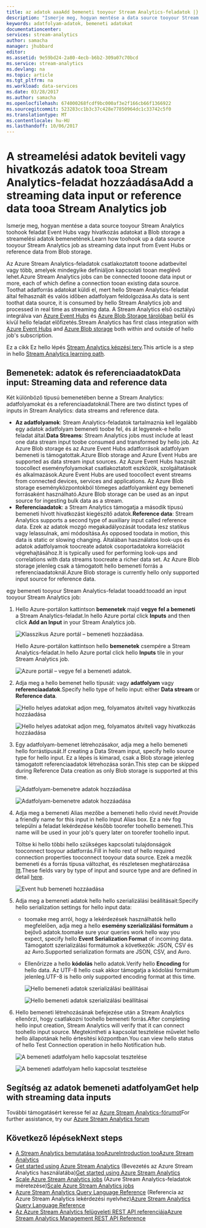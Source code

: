 ```yaml
---
title: az adatok aaaAdd bemeneti tooyour Stream Analytics-feladatok |} Microsoft Docs
description: "Ismerje meg, hogyan mentése a data source tooyour Stream Analytics toohook feladat Blog tárolási adatokat az Event Hubs vagy hivatkozás a streamelési adatok bemenetének."
keywords: adatfolyam-adatok, bemeneti adatokat
documentationcenter: 
services: stream-analytics
author: samacha
manager: jhubbard
editor: 
ms.assetid: 9e59bd24-2a80-4ecb-b6b2-309a07c70bcd
ms.service: stream-analytics
ms.devlang: na
ms.topic: article
ms.tgt_pltfrm: na
ms.workload: data-services
ms.date: 03/28/2017
ms.author: samacha
ms.openlocfilehash: 674000268fcdf9bc000af3e2f166cb66f1366922
ms.sourcegitcommit: 523283cc1b3c37c428e77850964dc1c33742c5f0
ms.translationtype: MT
ms.contentlocale: hu-HU
ms.lasthandoff: 10/06/2017
---
```

# <a name="add-a-streaming-data-input-or-reference-data-tooa-stream-analytics-job"></a><span data-ttu-id="262c8-104">A streamelési adatok beviteli vagy hivatkozás adatok tooa Stream Analytics-feladat hozzáadása</span><span class="sxs-lookup"><span data-stu-id="262c8-104">Add a streaming data input or reference data tooa Stream Analytics job</span></span>
<span data-ttu-id="262c8-105">Ismerje meg, hogyan mentése a data source tooyour Stream Analytics toohook feladat Event Hubs vagy hivatkozás adatokat a Blob storage a streamelési adatok bemenetének.</span><span class="sxs-lookup"><span data-stu-id="262c8-105">Learn how toohook up a data source tooyour Stream Analytics job as streaming data input from Event Hubs or reference data from Blob storage.</span></span>

<span data-ttu-id="262c8-106">Az Azure Stream Analytics-feladatok csatlakoztatott tooone adatbevitel vagy több, amelyek mindegyike definiáljon kapcsolati tooan meglévő lehet.</span><span class="sxs-lookup"><span data-stu-id="262c8-106">Azure Stream Analytics jobs can be connected tooone data input or more, each of which define a connection tooan existing data source.</span></span> <span data-ttu-id="262c8-107">Toothat adatforrás adatokat küldi el, mert hello Stream Analytics-feladat által felhasznált és valós időben adatfolyam feldolgozása.</span><span class="sxs-lookup"><span data-stu-id="262c8-107">As data is sent toothat data source, it is consumed by hello Stream Analytics job and processed in real time as streaming data.</span></span> <span data-ttu-id="262c8-108">A Stream Analytics első osztályú integrálva van [Azure Event Hubs](https://azure.microsoft.com/services/event-hubs/) és [Azure Blob Storage tárolóban](../storage/blobs/storage-dotnet-how-to-use-blobs.md) belül és kívül hello feladat előfizetés.</span><span class="sxs-lookup"><span data-stu-id="262c8-108">Stream Analytics has first class integration with [Azure Event Hubs](https://azure.microsoft.com/services/event-hubs/) and [Azure Blob storage](../storage/blobs/storage-dotnet-how-to-use-blobs.md) both within and outside of hello job's subscription.</span></span>

<span data-ttu-id="262c8-109">Ez a cikk Ez hello lépés [Stream Analytics képzési terv](/documentation/learning-paths/stream-analytics/).</span><span class="sxs-lookup"><span data-stu-id="262c8-109">This article is a step in hello [Stream Analytics learning path](/documentation/learning-paths/stream-analytics/).</span></span>

## <a name="data-input-streaming-data-and-reference-data"></a><span data-ttu-id="262c8-110">Bemenetek: adatok és referenciaadatok</span><span class="sxs-lookup"><span data-stu-id="262c8-110">Data input: Streaming data and reference data</span></span>
<span data-ttu-id="262c8-111">Két különböző típusú bemenetében benne a Stream Analytics: adatfolyamokat és a referenciaadatoknál.</span><span class="sxs-lookup"><span data-stu-id="262c8-111">There are two distinct types of inputs in Stream Analytics: data streams and reference data.</span></span>

* <span data-ttu-id="262c8-112">**Az adatfolyamok**: Stream Analytics-feladatok tartalmaznia kell legalább egy adatok adatfolyam bemeneti toobe fel, és át legyenek-e hello feladat által.</span><span class="sxs-lookup"><span data-stu-id="262c8-112">**Data Streams**: Stream Analytics jobs must include at least one data stream input toobe consumed and transformed by hello job.</span></span> <span data-ttu-id="262c8-113">Az Azure Blob storage és az Azure Event Hubs adatforrások adatfolyam bemeneti is támogatottak.</span><span class="sxs-lookup"><span data-stu-id="262c8-113">Azure Blob storage and Azure Event Hubs are supported as data stream input sources.</span></span> <span data-ttu-id="262c8-114">Az Azure Event Hubs használt toocollect eseményfolyamokat csatlakoztatott eszközök, szolgáltatások és alkalmazások.</span><span class="sxs-lookup"><span data-stu-id="262c8-114">Azure Event Hubs are used toocollect event streams from connected devices, services and applications.</span></span> <span data-ttu-id="262c8-115">Az Azure Blob storage eseményközpontokból tömeges adatfolyamként egy bemeneti forrásaként használható.</span><span class="sxs-lookup"><span data-stu-id="262c8-115">Azure Blob storage can be used as an input source for ingesting bulk data as a stream.</span></span>  
* <span data-ttu-id="262c8-116">**Referenciaadatok**: a Stream Analytics támogatja a második típusú bemeneti hívott hivatkozást kiegészítő adatok.</span><span class="sxs-lookup"><span data-stu-id="262c8-116">**Reference data**: Stream Analytics supports a second type of auxiliary input called reference data.</span></span>  <span data-ttu-id="262c8-117">Ezek az adatok mozgó megakadályozását toodata lesz statikus vagy lelassulnak, ami módosítása.</span><span class="sxs-lookup"><span data-stu-id="262c8-117">As opposed toodata in motion, this data is static or slowing changing.</span></span>  <span data-ttu-id="262c8-118">Általában használatos look-ups és adatok adatfolyamok toocreate adatok csoportadatokra korrelációt végrehajtásához.</span><span class="sxs-lookup"><span data-stu-id="262c8-118">It is typically used for performing look-ups and correlations with data streams toocreate a richer data set.</span></span>  <span data-ttu-id="262c8-119">Az Azure Blob storage jelenleg csak a támogatott hello bemeneti forrás a referenciaadatoknál.</span><span class="sxs-lookup"><span data-stu-id="262c8-119">Azure Blob storage is currently hello only supported input source for reference data.</span></span>  

<span data-ttu-id="262c8-120">egy bemeneti tooyour Stream Analytics-feladat tooadd:</span><span class="sxs-lookup"><span data-stu-id="262c8-120">tooadd an input tooyour Stream Analytics job:</span></span>

1. <span data-ttu-id="262c8-121">Hello Azure-portálon kattintson **bemenetek** majd **vegye fel a bemeneti** a Stream Analytics-feladat.</span><span class="sxs-lookup"><span data-stu-id="262c8-121">In hello Azure portal click **Inputs** and then click **Add an Input** in your Stream Analytics job.</span></span>
   
    ![Klasszikus Azure portál – bemeneti hozzáadása.](./media/stream-analytics-add-inputs/1-stream-analytics-add-inputs.png)  
   
    <span data-ttu-id="262c8-123">Hello Azure-portálon kattintson hello **bemenetek** csempére a Stream Analytics-feladat.</span><span class="sxs-lookup"><span data-stu-id="262c8-123">In hello Azure portal click hello **Inputs** tile in your Stream Analytics job.</span></span>  
   
    ![Azure portál – vegye fel a bemeneti adatok.](./media/stream-analytics-add-inputs/7-stream-analytics-add-inputs.png)  
2. <span data-ttu-id="262c8-125">Adja meg a hello bemenet hello típusát: vagy **adatfolyam** vagy **referenciaadatok**.</span><span class="sxs-lookup"><span data-stu-id="262c8-125">Specify hello type of hello input: either **Data stream** or **Reference data**.</span></span>
   
    ![Hello helyes adatokat adjon meg, folyamatos átviteli vagy hivatkozás hozzáadása](./media/stream-analytics-add-inputs/2-stream-analytics-add-inputs.png)  
   
    ![Hello helyes adatokat adjon meg, folyamatos átviteli vagy hivatkozás hozzáadása](./media/stream-analytics-add-inputs/8-stream-analytics-add-inputs.png)  
3. <span data-ttu-id="262c8-128">Egy adatfolyam-bemenet létrehozásakor, adja meg a hello bemeneti hello forrástípusát.</span><span class="sxs-lookup"><span data-stu-id="262c8-128">If creating a Data Stream input, specify hello source type for hello input.</span></span>  <span data-ttu-id="262c8-129">Ez a lépés is kimarad, csak a Blob storage jelenleg támogatott referenciaadatok létrehozása során.</span><span class="sxs-lookup"><span data-stu-id="262c8-129">This step can be skipped during Reference Data creation as only Blob storage is supported at this time.</span></span>
   
    ![Adatfolyam-bemenetre adatok hozzáadása](./media/stream-analytics-add-inputs/3-stream-analytics-add-inputs.png)  
   
    ![Adatfolyam-bemenetre adatok hozzáadása](./media/stream-analytics-add-inputs/9-stream-analytics-add-inputs.png)  
4. <span data-ttu-id="262c8-132">Adja meg a bemeneti Alias mezőbe a bemeneti hello rövid nevét.</span><span class="sxs-lookup"><span data-stu-id="262c8-132">Provide a friendly name for this input in hello Input Alias box.</span></span>  <span data-ttu-id="262c8-133">Ez a név fog települni a feladat lekérdezése később toorefer toohello bemeneti.</span><span class="sxs-lookup"><span data-stu-id="262c8-133">This name will be used in your job's query later on toorefer toohello input.</span></span>
   
    <span data-ttu-id="262c8-134">Töltse ki hello többi hello szükséges kapcsolati tulajdonságok tooconnect tooyour adatforrás.</span><span class="sxs-lookup"><span data-stu-id="262c8-134">Fill in hello rest of hello required connection properties tooconnect tooyour data source.</span></span> <span data-ttu-id="262c8-135">Ezek a mezők bemeneti és a forrás típusa változhat, és részletesen meghatározása [Itt](stream-analytics-create-a-job.md).</span><span class="sxs-lookup"><span data-stu-id="262c8-135">These fields vary by type of input and source type and are defined in detail [here](stream-analytics-create-a-job.md).</span></span>  
   
    ![Event hub bemeneti hozzáadása](./media/stream-analytics-add-inputs/4-stream-analytics-add-inputs.png)  
5. <span data-ttu-id="262c8-137">Adja meg a bemeneti adatok hello hello szerializálási beállításait:</span><span class="sxs-lookup"><span data-stu-id="262c8-137">Specify hello serialization settings for hello input data:</span></span>
   
   * <span data-ttu-id="262c8-138">toomake meg arról, hogy a lekérdezések használhatók hello megfelelően, adja meg a hello **esemény szerializálási formátum** a bejövő adatok.</span><span class="sxs-lookup"><span data-stu-id="262c8-138">toomake sure your queries work hello way you expect, specify hello **Event Serialization Format** of incoming data.</span></span>  <span data-ttu-id="262c8-139">Támogatott szerializálási formátumok a következők: JSON, CSV és az Avro.</span><span class="sxs-lookup"><span data-stu-id="262c8-139">Supported serialization formats are JSON, CSV, and Avro.</span></span>
   * <span data-ttu-id="262c8-140">Ellenőrizze a hello **kódolás** hello adatok.</span><span class="sxs-lookup"><span data-stu-id="262c8-140">Verify hello **Encoding** for hello data.</span></span>  <span data-ttu-id="262c8-141">Az UTF-8 hello csak akkor támogatja a kódolási formátum jelenleg.</span><span class="sxs-lookup"><span data-stu-id="262c8-141">UTF-8 is hello only supported encoding format at this time.</span></span>
     
     ![Hello bemeneti adatok szerializálási beállításai](./media/stream-analytics-add-inputs/5-stream-analytics-add-inputs.png)  
     
     ![Hello bemeneti adatok szerializálási beállításai](./media/stream-analytics-add-inputs/10-stream-analytics-add-inputs.png)  
6. <span data-ttu-id="262c8-144">Hello bemeneti létrehozásának befejezése után a Stream Analytics ellenőrzi, hogy csatlakozni toohello bemeneti forrás.</span><span class="sxs-lookup"><span data-stu-id="262c8-144">After completing hello input creation, Stream Analytics will verify that it can connect toohello input source.</span></span>  <span data-ttu-id="262c8-145">Megtekintheti a kapcsolat tesztelése művelet hello hello állapotának hello értesítési központban.</span><span class="sxs-lookup"><span data-stu-id="262c8-145">You can view hello status of hello Test Connection operation in hello Notification hub.</span></span>
   
    ![A bemeneti adatfolyam hello kapcsolat tesztelése](./media/stream-analytics-add-inputs/6-stream-analytics-add-inputs.png)  
   
    ![A bemeneti adatfolyam hello kapcsolat tesztelése](./media/stream-analytics-add-inputs/11-stream-analytics-add-inputs.png)  

## <a name="get-help-with-streaming-data-inputs"></a><span data-ttu-id="262c8-148">Segítség az adatok bemeneti adatfolyam</span><span class="sxs-lookup"><span data-stu-id="262c8-148">Get help with streaming data inputs</span></span>
<span data-ttu-id="262c8-149">További támogatásért keresse fel az [Azure Stream Analytics-fórumot](https://social.msdn.microsoft.com/Forums/en-US/home?forum=AzureStreamAnalytics)</span><span class="sxs-lookup"><span data-stu-id="262c8-149">For further assistance, try our [Azure Stream Analytics forum](https://social.msdn.microsoft.com/Forums/en-US/home?forum=AzureStreamAnalytics)</span></span>

## <a name="next-steps"></a><span data-ttu-id="262c8-150">Következő lépések</span><span class="sxs-lookup"><span data-stu-id="262c8-150">Next steps</span></span>
* [<span data-ttu-id="262c8-151">A Stream Analytics bemutatása tooAzure</span><span class="sxs-lookup"><span data-stu-id="262c8-151">Introduction tooAzure Stream Analytics</span></span>](stream-analytics-introduction.md)
* <span data-ttu-id="262c8-152">[Get started using Azure Stream Analytics](stream-analytics-real-time-fraud-detection.md) (Bevezetés az Azure Stream Analytics használatába)</span><span class="sxs-lookup"><span data-stu-id="262c8-152">[Get started using Azure Stream Analytics](stream-analytics-real-time-fraud-detection.md)</span></span>
* <span data-ttu-id="262c8-153">[Scale Azure Stream Analytics jobs](stream-analytics-scale-jobs.md) (Azure Stream Analytics-feladatok méretezése)</span><span class="sxs-lookup"><span data-stu-id="262c8-153">[Scale Azure Stream Analytics jobs](stream-analytics-scale-jobs.md)</span></span>
* <span data-ttu-id="262c8-154">[Azure Stream Analytics Query Language Reference](https://msdn.microsoft.com/library/azure/dn834998.aspx) (Referencia az Azure Stream Analytics lekérdezési nyelvhez)</span><span class="sxs-lookup"><span data-stu-id="262c8-154">[Azure Stream Analytics Query Language Reference](https://msdn.microsoft.com/library/azure/dn834998.aspx)</span></span>
* [<span data-ttu-id="262c8-155">Az Azure Stream Analytics felügyeleti REST API referenciája</span><span class="sxs-lookup"><span data-stu-id="262c8-155">Azure Stream Analytics Management REST API Reference</span></span>](https://msdn.microsoft.com/library/azure/dn835031.aspx)

